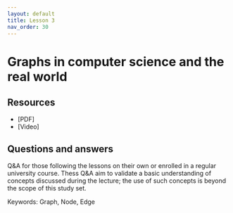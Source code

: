 ```yaml
---
layout: default
title: Lesson 3
nav_order: 30
---
```


<link type="text/css" rel="stylesheet" href="../style/main.css" />
<script src="../javascript/util.js"></script>

# Graphs in computer science and the real world

<div id='bms_infobox'></div>

## Resources
* [PDF]
* [Video]

## Questions and answers

Q&A for those following the lessons on their own or enrolled in a regular university course. Thess Q&A aim to validate a basic understanding of concepts discussed during the lecture; the use of such concepts is beyond the scope of this study set. 

Keywords: Graph, Node, Edge

<!---
<label class="bms_question" id="bmsqa1" onclick="toggle('bmsqa1')">+ Show</label>
What are the main specifications used in the Resource Description Framework as a standard model for data interchange on the web?
<div class='bms_answer' id='bmsqa1data' markdown='1'>
    RDF syntax (rdf), RDF Schema (rdfs) and XSD (xsd)
</div>
--->

<script  type="text/javascript">
    let info = { 
        "name": 'Graphs in computer science and the real world'
        , "keywords": ['Graph', 'Node', 'Edge']
        , "description": 'In this lesson We will learn about graphs, what they are and how they are relevant to knowledge representation. We will also see how they relate to the Semantic Web.'
        , "teaches": ['Describing what a graph is and its main components'
            , 'Illustrating via examples the use and importance of graphs for knowledge representation'
            , 'Explaining the relevance of graphs in the semantic web' 
            , 'Using graph structures to model real life statements'
        ]
    }; 
    addMetadata(info);
    addInfoBox(info);
</script>
